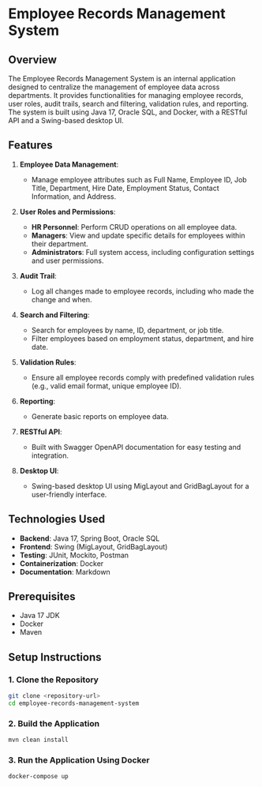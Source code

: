 # Employee Records Management System

## Overview
The Employee Records Management System is an internal application designed to centralize the management of employee data across departments. It provides functionalities for managing employee records, user roles, audit trails, search and filtering, validation rules, and reporting. The system is built using Java 17, Oracle SQL, and Docker, with a RESTful API and a Swing-based desktop UI.

## Features
1. **Employee Data Management**:
    - Manage employee attributes such as Full Name, Employee ID, Job Title, Department, Hire Date, Employment Status, Contact Information, and Address.

2. **User Roles and Permissions**:
    - **HR Personnel**: Perform CRUD operations on all employee data.
    - **Managers**: View and update specific details for employees within their department.
    - **Administrators**: Full system access, including configuration settings and user permissions.

3. **Audit Trail**:
    - Log all changes made to employee records, including who made the change and when.

4. **Search and Filtering**:
    - Search for employees by name, ID, department, or job title.
    - Filter employees based on employment status, department, and hire date.

5. **Validation Rules**:
    - Ensure all employee records comply with predefined validation rules (e.g., valid email format, unique employee ID).

6. **Reporting**:
    - Generate basic reports on employee data.

7. **RESTful API**:
    - Built with Swagger OpenAPI documentation for easy testing and integration.

8. **Desktop UI**:
    - Swing-based desktop UI using MigLayout and GridBagLayout for a user-friendly interface.

## Technologies Used
- **Backend**: Java 17, Spring Boot, Oracle SQL
- **Frontend**: Swing (MigLayout, GridBagLayout)
- **Testing**: JUnit, Mockito, Postman
- **Containerization**: Docker
- **Documentation**: Markdown

## Prerequisites
- Java 17 JDK
- Docker
- Maven

## Setup Instructions

### 1. Clone the Repository
```bash
git clone <repository-url>
cd employee-records-management-system
```
### 2. Build the Application
```bash
mvn clean install
```
### 3. Run the Application Using Docker
```bash
docker-compose up
```